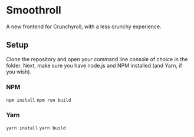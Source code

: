 # Smoothroll

A new frontend for Crunchyroll, with a less crunchy experience.

## Setup

Clone the repository and open your command line console of choice in the folder. Next, make sure you have node.js and NPM installed (and Yarn, if you wish).

### NPM

`npm install`
`npm run build`

### Yarn

`yarn install`
`yarn build`
